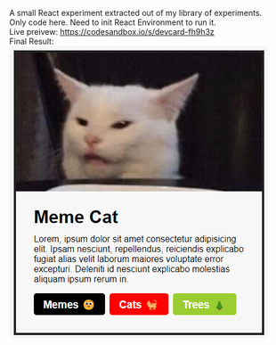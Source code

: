 A small React experiment extracted out of my library of experiments.<br>
Only code here. Need to init React Environment to run it.<br/>
Live preivew: <a href="https://codesandbox.io/s/devcard-fh9h3z" target="new">https://codesandbox.io/s/devcard-fh9h3z</a> <br>
Final Result: <br/>
![Dev Card](./DevCard.png)
